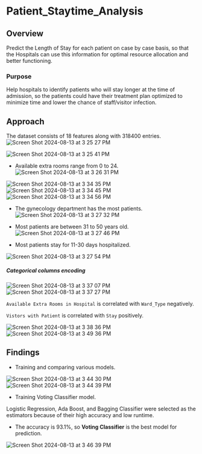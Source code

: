 # Patient_Staytime_Analysis

## Overview

Predict the Length of Stay for each patient on case by case basis, so that the Hospitals can use this information for optimal resource allocation and better functioning.

### Purpose
Help hospitals to identify patients who will stay longer at the time of admission, so the patients could have their treatment plan optimized to minimize time and lower the chance of staff/visitor infection.

## Approach

The dataset consists of 18 features along with 318400 entries.
![Screen Shot 2024-08-13 at 3 25 27 PM](https://github.com/user-attachments/assets/9c642d63-36fc-42a2-9d0c-f73b7bc11c8d)

![Screen Shot 2024-08-13 at 3 25 41 PM](https://github.com/user-attachments/assets/4658a51b-0bd7-4b2f-a8fe-8ad53688e769)

* Available extra rooms range from 0 to 24.
![Screen Shot 2024-08-13 at 3 26 31 PM](https://github.com/user-attachments/assets/1c4d3e41-d02f-4567-bca6-09307ea83a1d)

![Screen Shot 2024-08-13 at 3 34 35 PM](https://github.com/user-attachments/assets/63057308-ccd8-4c6e-a251-df98bf648916)
![Screen Shot 2024-08-13 at 3 34 45 PM](https://github.com/user-attachments/assets/12194357-322c-44f7-ac62-ccf503f293c1)
![Screen Shot 2024-08-13 at 3 34 56 PM](https://github.com/user-attachments/assets/8fe640d0-1b13-4a0a-8efc-16c465d5e3e3)

* The gynecology department has the most patients.
![Screen Shot 2024-08-13 at 3 27 32 PM](https://github.com/user-attachments/assets/043419ca-30eb-4c37-b0fa-cde5cfa0bdaa)

* Most patients are between 31 to 50 years old.
![Screen Shot 2024-08-13 at 3 27 46 PM](https://github.com/user-attachments/assets/7481ac53-5043-465d-903a-2da9c7c7f116)

* Most patients stay for 11-30 days hospitalized.

![Screen Shot 2024-08-13 at 3 27 54 PM](https://github.com/user-attachments/assets/0d889b6e-6a28-450b-ad2f-8b2cb92a1cf6)

##### Categorical columns encoding

![Screen Shot 2024-08-13 at 3 37 07 PM](https://github.com/user-attachments/assets/e64d58b9-17f0-42af-a638-98994b2b9db1)
![Screen Shot 2024-08-13 at 3 37 27 PM](https://github.com/user-attachments/assets/ebcf3f71-1893-4e28-9f55-3e1ce5448359)

`Available Extra Rooms in Hospital` is correlated with `Ward_Type` negatively.

`Vistors with Patient` is correlated with `Stay` positively.

![Screen Shot 2024-08-13 at 3 38 36 PM](https://github.com/user-attachments/assets/0cc45b04-e94a-40ec-8316-b50fc9d7ce5c)
![Screen Shot 2024-08-13 at 3 49 36 PM](https://github.com/user-attachments/assets/d5547aed-c3a5-4923-8561-23207d5c59cb)


## Findings

* Training and comparing various models.

![Screen Shot 2024-08-13 at 3 44 30 PM](https://github.com/user-attachments/assets/9c137957-8b5b-414b-aecd-4ea445c565e2)
![Screen Shot 2024-08-13 at 3 44 39 PM](https://github.com/user-attachments/assets/9d1e0874-80bb-41cd-9332-f93f1c4c0d66)

* Training Voting Classifier model.
  
Logistic Regression, Ada Boost, and Bagging Classifier were selected as the estimators because of their high accuracy and low runtime.

* The accuracy is 93.1%, so **Voting Classifier** is the best model for prediction.

![Screen Shot 2024-08-13 at 3 46 39 PM](https://github.com/user-attachments/assets/53491a1c-3619-4b54-af66-7849b2200abf)


